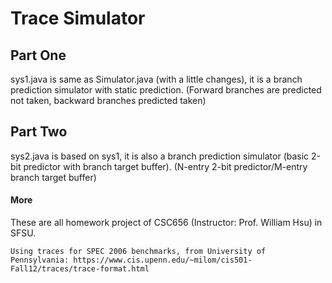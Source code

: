 # Trace Simulator

## Part One
sys1.java is same as Simulator.java (with a little changes), it is a branch prediction simulator with static prediction. (Forward branches are predicted not taken, backward branches predicted taken)  

## Part Two
sys2.java is based on sys1, it is also a branch prediction simulator (basic 2-bit predictor with branch target buffer). (N-entry 2-bit predictor/M-entry branch target buffer) 

#### More
These are all homework project of CSC656 (Instructor: Prof. William Hsu) in SFSU.

```
Using traces for SPEC 2006 benchmarks, from University of Pennsylvania: https://www.cis.upenn.edu/~milom/cis501-Fall12/traces/trace-format.html
```
